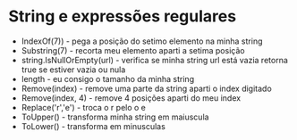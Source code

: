 # String e expressões regulares
- IndexOf(7)) - pega a posição do setimo elemento na minha string
- Substring(7) - recorta meu elemento aparti a setima posição
- string.IsNullOrEmpty(url) - verifica se minha string url está vazia retorna true se estiver vazia ou nula
- length - eu consigo o tamanho da minha string
- Remove(index) - remove uma parte da string aparti o index digitado
- Remove(index, 4) - remove 4 posições aparti do meu index
- Replace('r','e') - troca o r pelo o e
- ToUpper() - transforma minha string em maiuscula
- ToLower() - transforma em minusculas
